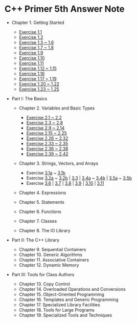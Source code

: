 C++ Primer 5th Answer Note
=======

- Chapter 1. Getting Started
  - [Exercise 1.1](/Cpp-Primer/ch01/ex1.1)
  - [Exercise 1.2](/Cpp-Primer/ch01/ex1.2)
  - [Exercise 1.3 ~ 1.6](/Cpp-Primer/ch01/ex1.3_1.6)
  - [Exercise 1.7 ~ 1.8](/Cpp-Primer/ch01/ex1.7_1.8)
  - [Exercise 1.9](https://github.com/pezy/Cpp-Primer/blob/master/ch01/ex1_9.cpp)
  - [Exercise 1.10](https://github.com/pezy/Cpp-Primer/blob/master/ch01/ex1_10.cpp)
  - [Exercise 1.11](https://github.com/pezy/Cpp-Primer/blob/master/ch01/ex1_11.cpp)
  - [Exercise 1.12 ~ 1.15](/Cpp-Primer/ch01/ex1.12_1.15)
  - [Exercise 1.16](/Cpp-Primer/ch01/ex1.16)
  - [Exercise 1.17 ~ 1.19](/Cpp-Primer/ch01/ex1.17_1.19)
  - [Exercise 1.20 ~ 1.22](/Cpp-Primer/ch01/ex1.20_1.22)
  - [Exercise 1.23 ~ 1.25](/Cpp-Primer/ch01/ex1.23_1.25)

- Part I: The Basics
  - Chapter 2. Variables and Basic Types
    - [Exercise 2.1 ~ 2.2](/Cpp-Primer/ch02/ex2.1_2.2)
    - [Exercise 2.3 ~ 2.8](/Cpp-Primer/ch02/ex2.3_2.8)
    - [Exercise 2.9 ~ 2.14](/Cpp-Primer/ch02/ex2.9_2.14)
    - [Exercise 2.15 ~ 2.25](/Cpp-Primer/ch02/ex2.15_2.25)
    - [Exercise 2.26 ~ 2.32](/Cpp-Primer/ch02/ex2.26_2.32)
    - [Exercise 2.33 ~ 2.35](/Cpp-Primer/ch02/ex2.33_2.35)
    - [Exercise 2.36 ~ 2.38](/Cpp-Primer/ch02/ex2.36_2.38)
    - [Exercise 2.39 ~ 2.42](/Cpp-Primer/ch02/ex2.39_2.42)
  - Chapter 3. Strings, Vectors, and Arrays
    - Exercise [3.1a](https://github.com/pezy/Cpp-Primer/blob/master/ch03/ex3_1a.cpp) ~
    [3.1b](https://github.com/pezy/Cpp-Primer/blob/master/ch03/ex3_1b.cpp)
    - Exercise [3.2a](https://github.com/pezy/Cpp-Primer/blob/master/ch03/ex3_2a.cpp) ~
    [3.2b](https://github.com/pezy/Cpp-Primer/blob/master/ch03/ex3_2b.cpp) |
    [3.3](/Cpp-Primer/ch03/ex3.3) |
    [3.4a](https://github.com/pezy/Cpp-Primer/blob/master/ch03/ex3_4a.cpp) ~
    [3.4b](https://github.com/pezy/Cpp-Primer/blob/master/ch03/ex3_4b.cpp) |
    [3.5a](https://github.com/pezy/Cpp-Primer/blob/master/ch03/ex3_5a.cpp) ~
    [3.5b](https://github.com/pezy/Cpp-Primer/blob/master/ch03/ex3_5b.cpp)
    - Exercise [3.6](https://github.com/pezy/Cpp-Primer/blob/master/ch03/ex3_6.cpp) |
    [3.7](/Cpp-Primer/ch03/ex3.7) |
    [3.8](https://github.com/pezy/Cpp-Primer/blob/master/ch03/ex3_8.cpp) |
    [3.9](/Cpp-Primer/ch03/ex3.9) |
    [3.10](https://github.com/pezy/Cpp-Primer/blob/master/ch03/ex3_10.cpp) |
    [3.11](/Cpp-Primer/ch03/ex3.11)

  - Chapter 4. Expressions
  - Chapter 5. Statements
  - Chapter 6. Functions
  - Chapter 7. Classes
  - Chapter 8. The IO Library

- Part II: The C++ Library
  - Chapter 9. Sequential Containers
  - Chapter 10. Generic Algorithms
  - Chapter 11. Associative Containers
  - Chapter 12. Dynamic Memory

- Part III: Tools for Class Authors
  - Chapter 13. Copy Control
  - Chapter 14. Overloaded Operations and Conversions
  - Chapter 15. Object-Oriented Programming
  - Chapter 16. Templates and Generic Programming
  - Chapter 17. Specialized Library Facilities
  - Chapter 18. Tools for Large Programs
  - Chapter 19. Specialized Tools and Techniques
